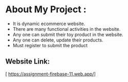 
# About My Project :
* It is dynamic ecommerce website.
* There are many functional activities in the website.
* Any one can submit their toy product in the website.
* Any one can delete, update their products.
* Must register to submit the product
## Website Link:
[ https://assignment-firebase-11.web.app/]

